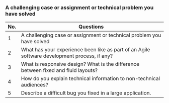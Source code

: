 ### A challenging case or assignment or technical problem you have solved

| No. | Questions                                                                                    |
| --- | -------------------------------------------------------------------------------------------- |
| 1   | A challenging case or assignment or technical problem you have solved                        |
| 2   | What has your experience been like as part of an Agile software development process, if any? |
| 3   | What is responsive design? What is the difference between fixed and fluid layouts?           |
| 4   | How do you explain technical information to non-technical audiences?                         |
| 5   | Describe a difficult bug you fixed in a large application.                                   |

